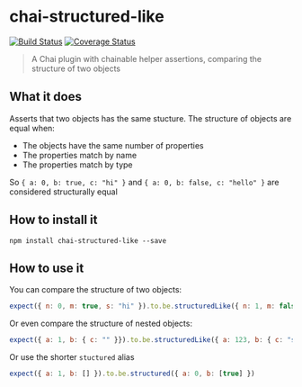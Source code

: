 
# chai-structured-like

[![Build Status](https://travis-ci.org/xasdx/chai-structured-like.svg?branch=master)](https://travis-ci.org/xasdx/chai-structured-like) [![Coverage Status](https://coveralls.io/repos/github/xasdx/chai-structured-like/badge.svg?branch=master)](https://coveralls.io/github/xasdx/chai-structured-like?branch=master)

> A Chai plugin with chainable helper assertions, comparing the structure of two objects

## What it does

Asserts that two objects has the same stucture. The structure of objects are equal when:

- The objects have the same number of properties
- The properties match by name
- The properties match by type

So `{ a: 0, b: true, c: "hi" }` and `{ a: 0, b: false, c: "hello" }` are considered structurally equal

## How to install it

    npm install chai-structured-like --save

## How to use it

You can compare the structure of two objects:

```js
expect({ n: 0, m: true, s: "hi" }).to.be.structuredLike({ n: 1, m: false, s: "hey" })
```

Or even compare the structure of nested objects:

```js
expect({ a: 1, b: { c: "" }}).to.be.structuredLike({ a: 123, b: { c: "str" }})
```

Or use the shorter `stuctured` alias

```js
expect({ a: 1, b: [] }).to.be.structured({ a: 0, b: [true] })
```
